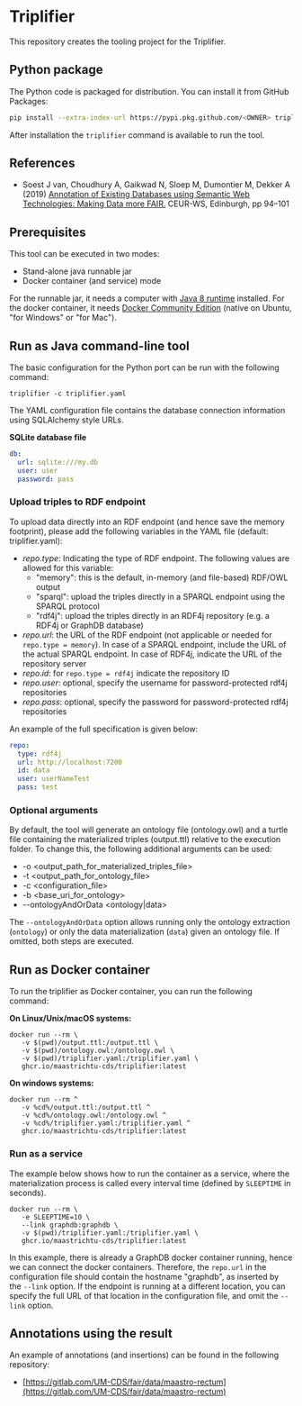 # Triplifier

This repository creates the tooling project for the Triplifier.

## Python package

The Python code is packaged for distribution. You can install it from GitHub Packages:

```bash
pip install --extra-index-url https://pypi.pkg.github.com/<OWNER> triplifier
```

After installation the `triplifier` command is available to run the tool.


## References
* Soest J van, Choudhury A, Gaikwad N, Sloep M, Dumontier M, Dekker A (2019) [Annotation of Existing Databases using Semantic Web Technologies: Making Data more FAIR.](http://ceur-ws.org/Vol-2849/#paper-11) CEUR-WS, Edinburgh, pp 94–101


## Prerequisites

This tool can be executed in two modes:

* Stand-alone java runnable jar
* Docker container (and service) mode

For the runnable jar, it needs a computer with [Java 8 runtime](oracle.com/technetwork/java/javase/downloads/jre8-downloads-2133155.html) installed.
For the docker container, it needs [Docker Community Edition](https://www.docker.com/community-edition) (native on Ubuntu, "for Windows" or "for Mac").

## Run as Java command-line tool

The basic configuration for the Python port can be run with the following command:

```
triplifier -c triplifier.yaml
```

The YAML configuration file contains the database connection information using SQLAlchemy style URLs.

**SQLite database file**
```yaml
db:
  url: sqlite:///my.db
  user: user
  password: pass
```

### Upload triples to RDF endpoint

To upload data directly into an RDF endpoint (and hence save the memory footprint), please add the following variables in the YAML file (default: triplifier.yaml):

* *repo.type*: Indicating the type of RDF endpoint. The following values are allowed for this variable:
    * "memory": this is the default, in-memory (and file-based) RDF/OWL output
    * "sparql": upload the triples directly in a SPARQL endpoint using the SPARQL protocol
    * "rdf4j": upload the triples directly in an RDF4j repository (e.g. a RDF4j or GraphDB database)
* *repo.url*: the URL of the RDF endpoint (not applicable or needed for `repo.type = memory`). In case of a SPARQL endpoint, include the URL of the actual SPARQL endpoint. In case of RDF4j, indicate the URL of the repository server
* *repo.id*: for `repo.type = rdf4j` indicate the repository ID
* *repo.user*: optional, specify the username for password-protected rdf4j repositories
* *repo.pass*: optional, specify the password for password-protected rdf4j repositories

An example of the full specification is given below:

```yaml
repo:
  type: rdf4j
  url: http://localhost:7200
  id: data
  user: userNameTest
  pass: test
```

### Optional arguments

By default, the tool will generate an ontology file (ontology.owl) and a turtle file containing the materialized triples (output.ttl) relative to the execution folder. To change this, the following additional arguments can be used:

* -o <output_path_for_materialized_triples_file>
* -t <output_path_for_ontology_file>
* -c <configuration_file>
* -b <base_uri_for_ontology>
* --ontologyAndOrData <ontology|data>

The `--ontologyAndOrData` option allows running only the ontology extraction
(`ontology`) or only the data materialization (`data`) given an ontology file.
If omitted, both steps are executed.

## Run as Docker container

To run the triplifier as Docker container, you can run the following command:

**On Linux/Unix/macOS systems:**
 ```
docker run --rm \
    -v $(pwd)/output.ttl:/output.ttl \
    -v $(pwd)/ontology.owl:/ontology.owl \
    -v $(pwd)/triplifier.yaml:/triplifier.yaml \
    ghcr.io/maastrichtu-cds/triplifier:latest
 ```

 **On windows systems:**
 ```
docker run --rm ^
    -v %cd%/output.ttl:/output.ttl ^
    -v %cd%/ontology.owl:/ontology.owl ^
    -v %cd%/triplifier.yaml:/triplifier.yaml ^
    ghcr.io/maastrichtu-cds/triplifier:latest
 ```

 ### Run as a service

 The example below shows how to run the container as a service, where the materialization process is called every interval time (defined by `SLEEPTIME` in seconds).

 ```
docker run --rm \
    -e SLEEPTIME=10 \
    --link graphdb:graphdb \
    -v $(pwd)/triplifier.yaml:/triplifier.yaml \
    ghcr.io/maastrichtu-cds/triplifier:latest
 ```

In this example, there is already a GraphDB docker container running, hence we can connect the docker containers. Therefore, the `repo.url` in the configuration file should contain the hostname "graphdb", as inserted by the `--link` option. If the endpoint is running at a different location, you can specify the full URL of that location in the configuration file, and omit the `--link` option.
 
 ## Annotations using the result
 An example of annotations (and insertions) can be found in the following repository:
 * [https://gitlab.com/UM-CDS/fair/data/maastro-rectum](https://gitlab.com/UM-CDS/fair/data/maastro-rectum)
